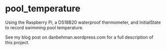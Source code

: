 # pool_temperature
Using the Raspberry Pi, a DS18B20 waterproof thermometer, and InitialState to record swimming pool temperature.

See my blog post on danbehman.wordpress.com for a full description of this project.
